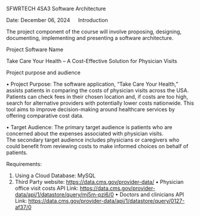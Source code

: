 SFWRTECH 4SA3 Software Architecture

Date: December 06, 2024
 
Introduction

The project component of the course will involve proposing, designing, documenting, implementing and presenting a software architecture.  

Project Software Name

Take Care Your Health – A Cost-Effective Solution for Physician Visits

Project purpose and audience

•	Project Purpose: 
The software application, “Take Care Your Health,” assists patients in comparing the costs of physician visits across the USA. Patients can check fees in their chosen location and, if costs are too high, search for alternative providers with potentially lower costs nationwide. This tool aims to improve decision-making around healthcare services by offering comparative cost data.

•	Target Audience:
The primary target audience is patients who are concerned about the expenses associated with physician visits.  
The secondary target audience includes physicians or caregivers who could benefit from reviewing costs to make informed choices on behalf of patients.

Requirements: 
1.	Using a Cloud Database: MySQL
2.	Third Party website: https://data.cms.gov/provider-data/
•	Physician office visit costs
API Link: https://data.cms.gov/provider-data/api/1/datastore/query/mj5m-pzi6/0
•	Doctors and clinicians
API Link: https://data.cms.gov/provider-data/api/1/datastore/query/0127-af37/0
